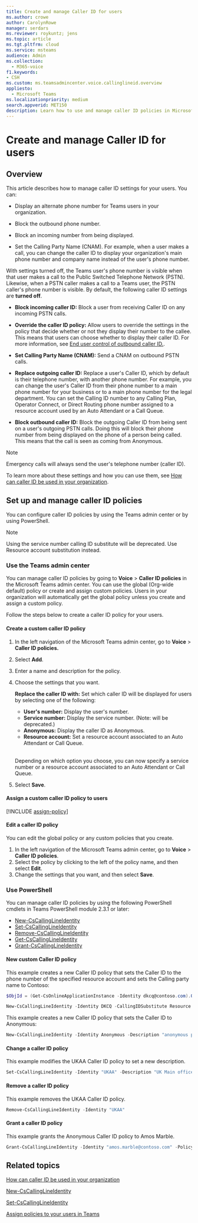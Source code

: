 ```yaml
---
title: Create and manage Caller ID for users
ms.author: crowe
author: CarolynRowe
manager: serdars
ms.reviewer: roykuntz; jens
ms.topic: article
ms.tgt.pltfrm: cloud
ms.service: msteams
audience: Admin
ms.collection: 
  - M365-voice
f1.keywords:
- CSH
ms.custom: ms.teamsadmincenter.voice.callinglineid.overview
appliesto: 
  - Microsoft Teams
ms.localizationpriority: medium
search.appverid: MET150
description: Learn how to use and manage caller ID policies in Microsoft Teams to change or block the caller ID of Teams users in your organization.
---
```


# Create and manage Caller ID for users

## Overview

This article describes how to manage caller ID settings for your users. You can:

- Display an alternate phone number for Teams users in your organization.

- Block the outbound phone number.

- Block an incoming number from being displayed.

- Set the Calling Party Name (CNAM). For example, when a user makes a call, you can change the caller ID to display your organization's main phone number and company name instead of the user's phone number.

With settings turned off, the Teams user's phone number is visible when that user makes a call to the Public Switched Telephone Network (PSTN). Likewise, when a PSTN caller makes a call to a Teams user, the PSTN caller's phone number is visible. By default, the following caller ID settings are **turned off**.

- **Block incoming caller ID:** Block a user from receiving Caller ID on any incoming PSTN calls.

- **Override the caller ID policy:** Allow users to override the settings in the policy that decide whether or not they display their number to the callee. This means that users can choose whether to display their caller ID. For more information, see [End user control of outbound caller ID.](/microsoftteams/how-can-caller-id-be-used-in-your-organization#end-user-control-of**-outbound-caller-id).

- **Set Calling Party Name (CNAM):** Send a CNAM on outbound PSTN calls.

- **Replace outgoing caller ID:** Replace a user's Caller ID, which by default is their telephone number, with another phone number. For example, you can change the user's Caller ID from their phone number to a main phone number for your business or to a main phone number for the legal department. You can set the Calling ID number to any Calling Plan, Operator Connect, or Direct Routing phone number assigned to a resource account used by an Auto Attendant or a Call Queue.

- **Block outbound caller ID:** Block the outgoing Caller ID from being sent on a user's outgoing PSTN calls. Doing this will block their phone number from being displayed on the phone of a person being called. This means that the call is seen as coming from Anonymous.


> [!NOTE]
> Emergency calls will always send the user's telephone number (caller ID).

To learn more about these settings and how you can use them, see [How can caller ID be used in your organization](how-can-caller-id-be-used-in-your-organization.md).

## Set up and manage caller ID policies

You can configure caller ID policies by using the Teams admin center or by using PowerShell.

  > [!NOTE]
  > Using the service number calling ID substitute will be deprecated. Use Resource account substitution instead. 

### Use the Teams admin center

You can manage caller ID policies by going to **Voice** > **Caller ID policies** in the Microsoft Teams admin center. You can use the global (Org-wide default) policy or create and assign custom policies. Users in your organization will automatically get the global policy unless you create and assign a custom policy.

Follow the steps below to create a caller ID policy for your users.

#### Create a custom caller ID policy

1. In the left navigation of the Microsoft Teams admin center, go to **Voice** > **Caller ID policies.**

2. Select **Add**.

3. Enter a name and description for the policy.

4. Choose the settings that you want.

    **Replace the caller ID with:** Set which caller ID will be displayed for users by selecting one of the following:
      - **User's number:** Display the user's number.
      - **Service number:** Display the service number. (Note: will be deprecated.)
      - **Anonymous:** Display the caller ID as Anonymous.
      - **Resource account:** Set a resource account associated to an Auto Attendant or Call Queue.<br><br>

    
    Depending on which option you choose, you can now specify a service number or a resource account associated to an Auto Attendant or Call Queue.

5. Select **Save**.

#### Assign a custom caller ID policy to users

[!INCLUDE [assign-policy](includes/assign-policy.md)]

#### Edit a caller ID policy

You can edit the global policy or any custom policies that you create.

1. In the left navigation of the Microsoft Teams admin center, go to **Voice** > **Caller ID policies**.
2. Select the policy by clicking to the left of the policy name, and then select **Edit**.
3. Change the settings that you want, and then select **Save**.

### Use PowerShell

You can manage caller ID policies by using the following PowerShell cmdlets in Teams PowerShell module 2.3.1 or later: 

- [New-CsCallingLineIdentity](/powershell/module/skype/new-cscallinglineidentity)
- [Set-CsCallingLineIdentity](/powershell/module/skype/set-cscallinglineidentity)
- [Remove-CsCallingLineIdentity](/powershell/module/skype/remove-cscallinglineidentity)
- [Get-CsCallingLineIdentity](/powershell/module/skype/get-cscallinglineidentity)
- [Grant-CsCallingLineIdentity](/powershell/module/skype/grant-cscallinglineidentity)


#### New custom Caller ID policy

This example creates a new Caller ID policy that sets the Caller ID to the phone number of the specified resource account and sets the Calling party name to Contoso:

```PowerShell
$ObjId = (Get-CsOnlineApplicationInstance -Identity dkcq@contoso.com).ObjectId
```

```PowerShell
New-CsCallingLineIdentity -Identity DKCQ -CallingIDSubstitute Resource -EnableUserOverride $false -ResourceAccount $ObjId -CompanyName "Contoso"
```

This example creates a new Caller ID policy that sets the Caller ID to Anonymous:

```PowerShell
New-CsCallingLineIdentity -Identity Anonymous -Description "anonymous policy" -CallingIDSubstitute Anonymous -EnableUserOverride $false
```

#### Change a caller ID policy

This example modifies the UKAA Caller ID policy to set a new description.

```PowerShell
Set-CsCallingLineIdentity -Identity "UKAA" -Description "UK Main office"
```

#### Remove a caller ID policy

This example removes the UKAA Caller ID policy.

```PowerShell
Remove-CsCallingLineIdentity -Identity "UKAA"
```

#### Grant a caller ID policy

This example grants the Anonymous Caller ID policy to Amos Marble.

```PowerShell
Grant-CsCallingLineIdentity -Identity "amos.marble@contoso.com" -PolicyName "Anonymous"
```

## Related topics

[How can caller ID be used in your organization](how-can-caller-id-be-used-in-your-organization.md)

[New-CsCallingLineIdentity](/powershell/module/skype/new-cscallinglineidentity)

[Set-CsCallingLineIdentity](/powershell/module/skype/set-cscallinglineidentity)

[Assign policies to your users in Teams](policy-assignment-overview.md)
